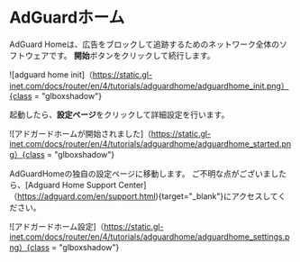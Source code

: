  #  AdGuardホーム

AdGuard Homeは、広告をブロックして追跡するためのネットワーク全体のソフトウェアです。 **開始**ボタンをクリックして続行します。

![adguard home init]（https://static.gl-inet.com/docs/router/en/4/tutorials/adguardhome/adguardhome_init.png）{class = "glboxshadow"}

起動したら、**設定ページ**をクリックして詳細設定を行います。

![アドガードホームが開始されました]（https://static.gl-inet.com/docs/router/en/4/tutorials/adguardhome/adguardhome_started.png）{class = "glboxshadow"}

AdGuardHomeの独自の設定ページに移動します。 ご不明な点がございましたら、[Adguard Home Support Center]（https://adguard.com/en/support.html){target="_blank"}にアクセスしてください。

![アドガードホーム設定]（https://static.gl-inet.com/docs/router/en/4/tutorials/adguardhome/adguardhome_settings.png）{class = "glboxshadow"}
